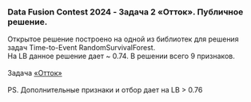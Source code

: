<h3>Data Fusion Contest 2024 - Задача 2 «Отток». Публичное решение.</h3>
Открытое решение построено на одной из библиотек для решения задач Time-to-Event RandomSurvivalForest.<br>
На LB данное решение дает ~ 0.74. В решении всего 9 признаков.<br><br>
Задача <a href='https://ods.ai/competitions/data-fusion2024-churn' target='_blank'>«Отток»</a><br><br>
PS. Дополнительные признаки и отбор дает на LB > 0.76<br>
